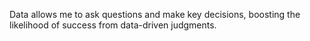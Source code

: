 Data allows me to ask questions and make key decisions, boosting the likelihood of success from data-driven judgments.
